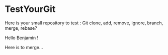 # TestYourGit

Here is your small repository to test : 
Git clone, add, remove, ignore, branch, merge, rebase?



Hello Benjamin !


Here is to merge...

